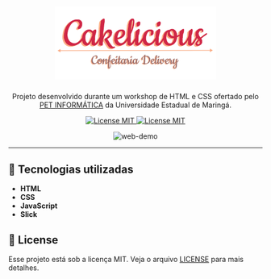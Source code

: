 
<h1 align="center">
<br>
  <img src="assets/logo.png" alt="Cakelicious" width="320">
<br>
</h1>

<p align="center">Projeto desenvolvido durante um workshop de HTML e CSS ofertado pelo <a target="_blank" href="https://www.din.uem.br/pet">PET INFORMÁTICA</a> da Universidade Estadual de Maringá.</p>

<p align="center">
  <a href="https://linkedin.com/in/yuripiresalves">
    <img src="https://img.shields.io/badge/made%20by-Yuri%20Alves-red" alt="License MIT">
  </a>

  <a href="https://opensource.org/licenses/MIT">
    <img src="https://img.shields.io/badge/License-MIT-red.svg" alt="License MIT">
  </a>
</p>

[//]: # (Add your gifs/images here:)
<div align="center">
  <img src="https://i.ibb.co/5rg9tQZ/download.png" alt="web-demo" height="425">
</div>

<hr />

## 🚀 Tecnologias utilizadas
[//]: # (Add the features of your project here:)

-  **HTML**
-  **CSS** 
-  **JavaScript** 
-  **Slick**


## 📝 License

Esse projeto está sob a licença MIT. Veja o arquivo [LICENSE](../LICENSE) para mais detalhes.